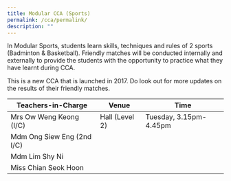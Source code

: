 ```yaml
---
title: Modular CCA (Sports)
permalink: /cca/permalink/
description: ""
---
```

In Modular Sports, students learn skills, techniques and rules of 2 sports (Badminton & Basketball). Friendly matches will be conducted internally and externally to provide the students with the opportunity to practice what they have learnt during CCA.

This is a new CCA that is launched in 2017. Do look out for more updates on the results of their friendly matches.


| Teachers-in-Charge | Venue | Time |
| -------- | -------- | -------- |
| Mrs Ow Weng Keong (I/C)     | Hall (Level 2)     | Tuesday, 3.15pm-4.45pm     |
| Mdm Ong Siew Eng (2nd I/C)     |      |      |
| Mdm Lim Shy Ni    |      |      |
| Miss Chian Seok Hoon     |      |     |